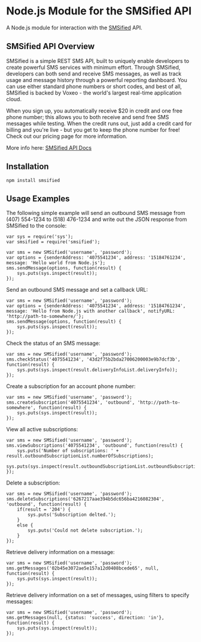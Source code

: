 Node.js Module for the SMSified API
=========================

A Node.js module for interaction with the [SMSified](http://smsified.com) API.

SMSified API Overview
---------------------

SMSified is a simple REST SMS API, built to uniquely enable developers to create powerful SMS services with minimum effort. Through SMSified, developers can both send and receive SMS messages, as well as track usage and message history through a powerful reporting dashboard. You can use either standard phone numbers or short codes, and best of all, SMSified is backed by Voxeo - the world's largest real-time application cloud.

When you sign up, you automatically receive $20 in credit and one free phone number; this allows you to both receive and send free SMS messages while testing. When the credit runs out, just add a credit card for billing and you're live - but you get to keep the phone number for free! Check out our pricing page for more information.

More info here: [SMSified API Docs](http://www.smsified.com/sms-api-documentation)

Installation
------------

	npm install smsified


Usage Examples
--------------

The following simple example will send an outbound SMS message from (407) 554-1234 to (518) 476-1234 and write out the JSON response from SMSified to the console:

	var sys = require('sys');
	var smsified = require('smsified');
	
	var sms = new SMSified('username', 'password');
	var options = {senderAddress: '4075541234', address: '15184761234', message: 'Hello world from Node.js'};
	sms.sendMessage(options, function(result) {
		sys.puts(sys.inspect(result));
	});

Send an outbound SMS message and set a callback URL:

	var sms = new SMSified('username', 'password');
	var options = {senderAddress: '4075541234', address: '15184761234', message: 'Hello from Node.js with another callback', notifyURL: 'http://path-to-somewhere/'};
	sms.sendMessage(options, function(result) {
		sys.puts(sys.inspect(result));
	});

Check the status of an SMS message:

	var sms = new SMSified('username', 'password');
	sms.checkStatus('4075541234', '43d2f75b2bda27006200003e9b7dcf3b', function(result) {
		sys.puts(sys.inspect(result.deliveryInfoList.deliveryInfo));
	});

Create a subscription for an account phone number:

	var sms = new SMSified('username', 'password');
	sms.createSubscription('4075541234', 'outbound', 'http://path-to-somewhere', function(result) {
		sys.puts(sys.inspect(result));
	});

View all active subscriptions:

	var sms = new SMSified('username', 'password');
	sms.viewSubscriptions('4075541234', 'outbound', function(result) {
		sys.puts('Number of subscriptions: ' + result.outboundSubscriptionList.numberOfSubscriptions);
		sys.puts(sys.inspect(result.outboundSubscriptionList.outboundSubscription));
	});

Delete a subscription:

	var sms = new SMSified('username', 'password');
	sms.deleteSubscriptions('6267217aae394b5dc656ba4216082304', 'outbound', function(result) {
		if(result = '204') {
			sys.puts('Subscription delted.');
		}
		else {
			sys.puts('Could not delete subscription.');
		}	
	});

Retrieve delivery information on a message:

	var sms = new SMSified('username', 'password');
	sms.getMessages('02b45e3072ae5e157a12d0408bcede65', null, function(result) {
		sys.puts(sys.inspect(result));
	});

Retrieve delivery information on a set of messages, using filters to specify messages:

	var sms = new SMSified('username', 'password');
	sms.getMessages(null, {status: 'success', direction: 'in'}, function(result) {
		sys.puts(sys.inspect(result));
	});
